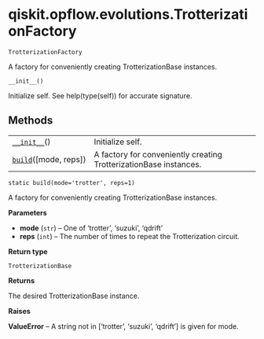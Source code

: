 # qiskit.opflow\.evolutions.TrotterizationFactory

<span id="undefined" />

`TrotterizationFactory`

A factory for conveniently creating TrotterizationBase instances.

<span id="undefined" />

`__init__()`

Initialize self. See help(type(self)) for accurate signature.

## Methods

|                                                                                                                                        |                                                                   |
| -------------------------------------------------------------------------------------------------------------------------------------- | ----------------------------------------------------------------- |
| [`__init__`](#qiskit.opflow.evolutions.TrotterizationFactory.__init__ "qiskit.opflow.evolutions.TrotterizationFactory.__init__")()     | Initialize self.                                                  |
| [`build`](#qiskit.opflow.evolutions.TrotterizationFactory.build "qiskit.opflow.evolutions.TrotterizationFactory.build")(\[mode, reps]) | A factory for conveniently creating TrotterizationBase instances. |

<span id="undefined" />

`static build(mode='trotter', reps=1)`

A factory for conveniently creating TrotterizationBase instances.

**Parameters**

*   **mode** (`str`) – One of ‘trotter’, ‘suzuki’, ‘qdrift’
*   **reps** (`int`) – The number of times to repeat the Trotterization circuit.

**Return type**

`TrotterizationBase`

**Returns**

The desired TrotterizationBase instance.

**Raises**

**ValueError** – A string not in \[‘trotter’, ‘suzuki’, ‘qdrift’] is given for mode.
